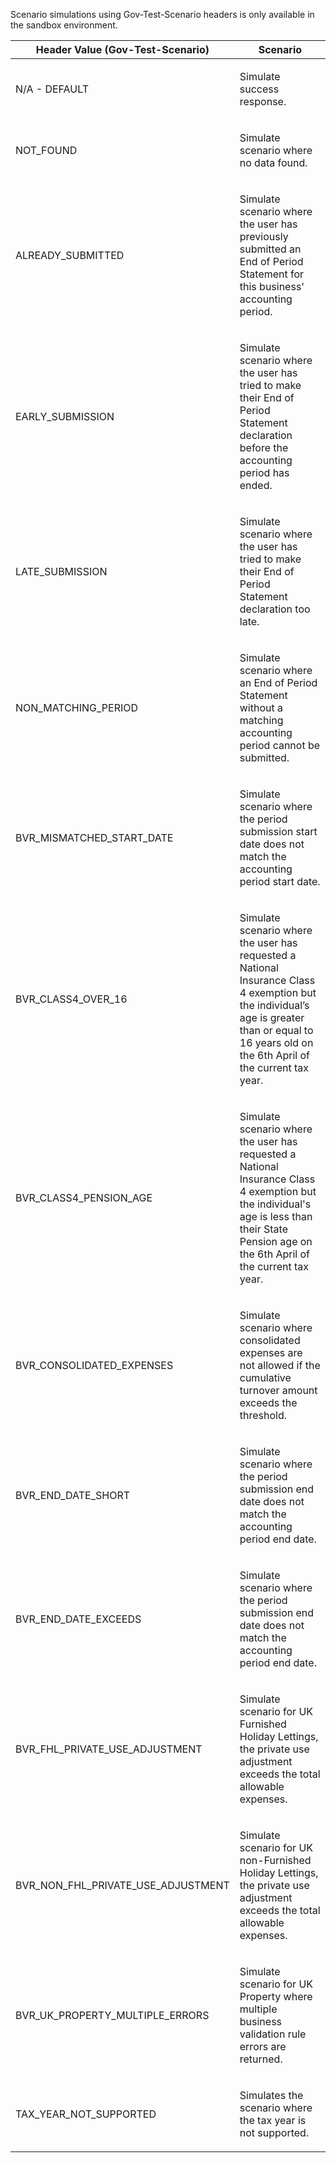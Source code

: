 <p>Scenario simulations using Gov-Test-Scenario headers is only available in the sandbox environment.</p>
<table>
    <thead>
        <tr>
            <th>Header Value (Gov-Test-Scenario)</th>
            <th>Scenario</th>
        </tr>
    </thead>
    <tbody>
        <tr>
            <td><p>N/A - DEFAULT</p></td>
            <td><p>Simulate success response.</p></td>
        </tr>
        <tr>
            <td><p>NOT_FOUND</p></td>
            <td><p>Simulate scenario where no data found.</p></td>
        </tr>
        <tr>
            <td><p>ALREADY_SUBMITTED</p></td>
            <td><p>Simulate scenario where the user has previously submitted an End of Period Statement for this business' accounting period.</p></td>
        </tr>
        <tr>
            <td><p>EARLY_SUBMISSION</p></td>
            <td><p>Simulate scenario where the user has tried to make their End of Period Statement declaration before the accounting period has ended.</p></td>
        </tr>
        <tr>
            <td><p>LATE_SUBMISSION</p></td>
            <td><p>Simulate scenario where the user has tried to make their End of Period Statement declaration too late.</p></td>
        </tr>
        <tr>
            <td><p>NON_MATCHING_PERIOD</p></td>
            <td><p>Simulate scenario where an End of Period Statement without a matching accounting period cannot be submitted.</p></td>
        </tr>
        <tr>
            <td><p>BVR_MISMATCHED_START_DATE</p></td>
            <td><p>Simulate scenario where the period submission start date does not match the accounting period start date.</p></td>
        </tr>
        <tr>
            <td><p>BVR_CLASS4_OVER_16</p></td>
            <td><p>Simulate scenario where the user has requested a National Insurance Class 4 exemption but the individual’s age is greater than or equal to 16 years old on the 6th April of the current tax year.</p></td>
        </tr>
        <tr>
            <td><p>BVR_CLASS4_PENSION_AGE</p></td>
            <td><p>Simulate scenario where the user has requested a National Insurance Class 4 exemption but the individual's age is less than their State Pension age on the 6th April of the current tax year.</p></td>
        </tr>
        <tr>
            <td><p>BVR_CONSOLIDATED_EXPENSES</p></td>
            <td><p>Simulate scenario where consolidated expenses are not allowed if the cumulative turnover amount exceeds the threshold.</p></td>
        </tr>
        <tr>
            <td><p>BVR_END_DATE_SHORT</p></td>
            <td><p>Simulate scenario where the period submission end date does not match the accounting period end date.</p></td>
        </tr>
        <tr>
            <td><p>BVR_END_DATE_EXCEEDS</p></td>
            <td><p>Simulate scenario where the period submission end date does not match the accounting period end date.</p></td>
        </tr>
        <tr>
            <td><p>BVR_FHL_PRIVATE_USE_ADJUSTMENT</p></td>
            <td><p>Simulate scenario for UK Furnished Holiday Lettings, the private use adjustment exceeds the total allowable expenses.</p></td>
        </tr>
        <tr>
            <td><p>BVR_NON_FHL_PRIVATE_USE_ADJUSTMENT</p></td>
            <td><p>Simulate scenario for UK non-Furnished Holiday Lettings, the private use adjustment exceeds the total allowable expenses.</p></td>
        </tr>
        <tr>
            <td><p>BVR_UK_PROPERTY_MULTIPLE_ERRORS</p></td>
            <td><p>Simulate scenario for UK Property where multiple business validation rule errors are returned.</p></td>
        </tr>
        <tr>
            <td><p>TAX_YEAR_NOT_SUPPORTED</p></td>
            <td><p>Simulates the scenario where the tax year is not supported.</p></td>
        </tr>
    </tbody>
</table>
